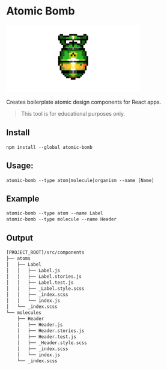 # Atomic Bomb

<img src='./nuke.png' style="height: 180px;">

Creates boilerplate atomic design components for React apps.

> This tool is for educational purposes only. 

## Install
```shell
npm install --global atomic-bomb
```

## Usage: 
```shell
atomic-bomb --type atom|molecule|organism --name [Name]  
```   


## Example 
```shell
atomic-bomb --type atom --name Label
atomic-bomb --type molecule --name Header
```

## Output
```shell
[PROJECT_ROOT]/src/components
├── atoms
│   ├── Label
│   │   ├── Label.js
│   │   ├── Label.stories.js
│   │   ├── Label.test.js
│   │   ├── _Label.style.scss
│   │   ├── _index.scss
│   │   └── index.js
│   └── _index.scss
└── molecules
    ├── Header
    │   ├── Header.js
    │   ├── Header.stories.js
    │   ├── Header.test.js
    │   ├── _Header.style.scss
    │   ├── _index.scss
    │   └── index.js
    └── _index.scss
```